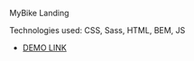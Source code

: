 MyBike Landing

Technologies used: CSS, Sass, HTML, BEM, JS

- [DEMO LINK](https://dashasm.github.io/my-bike-landing/)
